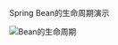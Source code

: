 Spring Bean的生命周期演示

![Bean的生命周期](https://cdn.nlark.com/yuque/0/2023/webp/33626099/1696175379137-4f3fb60b-c828-474c-b763-afd80f57591d.webp)